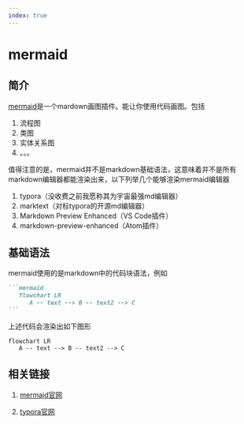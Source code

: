 ```yaml
---
index: true
---
```


# mermaid

## 简介

[mermaid](https://mermaid-js.github.io/mermaid/#/)是一个mardown画图插件。能让你使用代码画图。包括

1. 流程图
2. 类图
3. 实体关系图
4. 。。。

值得注意的是，mermaid并不是markdown基础语法，这意味着并不是所有markdown编辑器都能渲染出来，以下列举几个能够渲染mermaid编辑器

1. typora（没收费之前我愿称其为宇宙最强md编辑器）
2. marktext（对标typora的开源md编辑器）
3. Markdown Preview Enhanced（VS Code插件）
4. markdown-preview-enhanced（Atom插件）

## 基础语法

mermaid使用的是markdown中的代码块语法，例如


````markdown
```mermaid
   flowchart LR
      A -- text --> B -- text2 --> C
```
````

上述代码会渲染出如下图形

```mermaid
flowchart LR
   A -- text --> B -- text2 --> C
```

## 相关链接

1. [mermaid官网](https://mermaid-js.github.io/mermaid/#/)

2. [typora官网](https://typoraio.cn)
